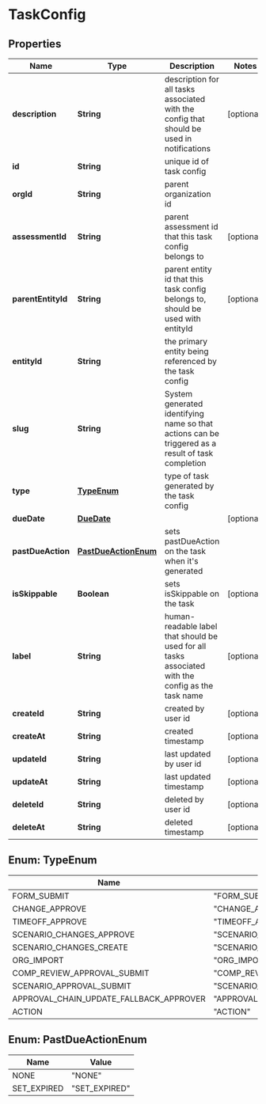 

# TaskConfig


## Properties

| Name | Type | Description | Notes |
|------------ | ------------- | ------------- | -------------|
|**description** | **String** | description for all tasks associated with the config that should be used in notifications |  [optional] |
|**id** | **String** | unique id of task config |  |
|**orgId** | **String** | parent organization id |  |
|**assessmentId** | **String** | parent assessment id that this task config belongs to |  [optional] |
|**parentEntityId** | **String** | parent entity id that this task config belongs to, should be used with entityId |  [optional] |
|**entityId** | **String** | the primary entity being referenced by the task config |  |
|**slug** | **String** | System generated identifying name so that actions can be triggered as a result of task completion |  |
|**type** | [**TypeEnum**](#TypeEnum) | type of task generated by the task config |  |
|**dueDate** | [**DueDate**](DueDate.md) |  |  [optional] |
|**pastDueAction** | [**PastDueActionEnum**](#PastDueActionEnum) | sets pastDueAction on the task when it&#39;s generated |  |
|**isSkippable** | **Boolean** | sets isSkippable on the task |  [optional] |
|**label** | **String** | human-readable label that should be used for all tasks associated with the config as the task name |  [optional] |
|**createId** | **String** | created by user id |  [optional] |
|**createAt** | **String** | created timestamp |  [optional] |
|**updateId** | **String** | last updated by user id |  [optional] |
|**updateAt** | **String** | last updated timestamp |  [optional] |
|**deleteId** | **String** | deleted by user id |  [optional] |
|**deleteAt** | **String** | deleted timestamp |  [optional] |



## Enum: TypeEnum

| Name | Value |
|---- | -----|
| FORM_SUBMIT | &quot;FORM_SUBMIT&quot; |
| CHANGE_APPROVE | &quot;CHANGE_APPROVE&quot; |
| TIMEOFF_APPROVE | &quot;TIMEOFF_APPROVE&quot; |
| SCENARIO_CHANGES_APPROVE | &quot;SCENARIO_CHANGES_APPROVE&quot; |
| SCENARIO_CHANGES_CREATE | &quot;SCENARIO_CHANGES_CREATE&quot; |
| ORG_IMPORT | &quot;ORG_IMPORT&quot; |
| COMP_REVIEW_APPROVAL_SUBMIT | &quot;COMP_REVIEW_APPROVAL_SUBMIT&quot; |
| SCENARIO_APPROVAL_SUBMIT | &quot;SCENARIO_APPROVAL_SUBMIT&quot; |
| APPROVAL_CHAIN_UPDATE_FALLBACK_APPROVER | &quot;APPROVAL_CHAIN_UPDATE_FALLBACK_APPROVER&quot; |
| ACTION | &quot;ACTION&quot; |



## Enum: PastDueActionEnum

| Name | Value |
|---- | -----|
| NONE | &quot;NONE&quot; |
| SET_EXPIRED | &quot;SET_EXPIRED&quot; |



